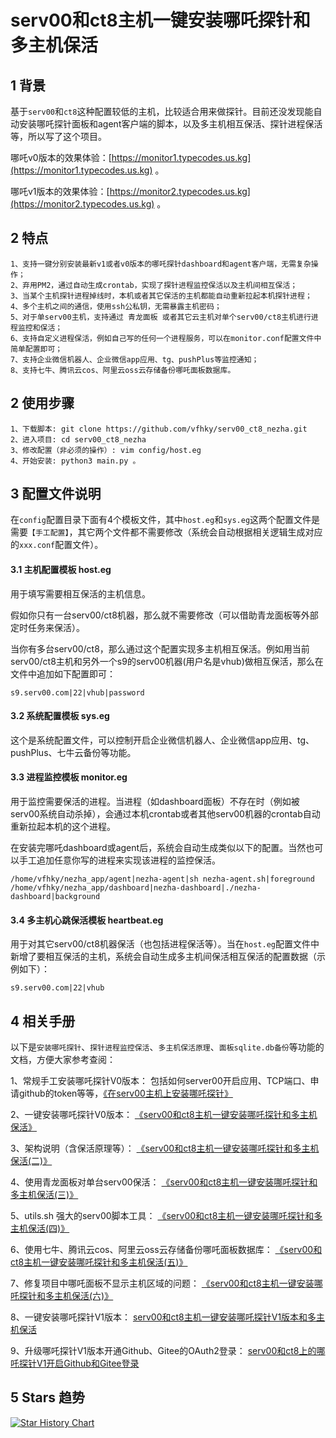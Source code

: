 serv00和ct8主机一键安装哪吒探针和多主机保活
======================================================

## 1 背景
基于`serv00`和`ct8`这种配置较低的主机，比较适合用来做探针。目前还没发现能自动安装哪吒探针面板和agent客户端的脚本，以及多主机相互保活、探针进程保活等，所以写了这个项目。

哪吒v0版本的效果体验：[https://monitor1.typecodes.us.kg](https://monitor1.typecodes.us.kg) 。

哪吒v1版本的效果体验：[https://monitor2.typecodes.us.kg](https://monitor2.typecodes.us.kg) 。


## 2 特点

```
1、支持一键分别安装最新v1或者v0版本的哪吒探针dashboard和agent客户端，无需复杂操作；
2、弃用PM2，通过自动生成crontab，实现了探针进程监控保活以及主机间相互保活；
3、当某个主机探针进程掉线时，本机或者其它保活的主机都能自动重新拉起本机探针进程；
4、多个主机之间的通信，使用ssh公私钥，无需暴露主机密码；
5、对于单serv00主机，支持通过 青龙面板 或者其它云主机对单个serv00/ct8主机进行进程监控和保活；
6、支持自定义进程保活，例如自己写的任何一个进程服务，可以在monitor.conf配置文件中简单配置即可；
7、支持企业微信机器人、企业微信app应用、tg、pushPlus等监控通知；
8、支持七牛、腾讯云cos、阿里云oss云存储备份哪吒面板数据库。
```


## 2 使用步骤

```
1、下载脚本: git clone https://github.com/vfhky/serv00_ct8_nezha.git
2、进入项目: cd serv00_ct8_nezha
3、修改配置（非必须的操作）: vim config/host.eg
4、开始安装: python3 main.py 。
```


## 3 配置文件说明

在`config`配置目录下面有4个模板文件，其中`host.eg`和`sys.eg`这两个配置文件是需要`【手工配置】`，其它两个文件都不需要修改（系统会自动根据相关逻辑生成对应的`xxx.conf`配置文件）。

#### 3.1 主机配置模板 host.eg

用于填写需要相互保活的主机信息。

假如你只有一台serv00/ct8机器，那么就不需要修改（可以借助青龙面板等外部定时任务来保活）。

当你有多台serv00/ct8，那么通过这个配置实现多主机相互保活。例如用当前serv00/ct8主机和另外一个s9的serv00机器(用户名是vhub)做相互保活，那么在文件中追加如下配置即可：

```
s9.serv00.com|22|vhub|password
```

#### 3.2 系统配置模板 sys.eg

这个是系统配置文件，可以控制开启企业微信机器人、企业微信app应用、tg、pushPlus、七牛云备份等功能。

#### 3.3 进程监控模板 monitor.eg

用于监控需要保活的进程。当进程（如dashboard面板）不存在时（例如被serv00系统自动杀掉），会通过本机crontab或者其他serv00机器的crontab自动重新拉起本机的这个进程。

在安装完哪吒dashboard或agent后，系统会自动生成类似以下的配置。当然也可以手工追加任意你写的进程来实现该进程的监控保活。

```
/home/vfhky/nezha_app/agent|nezha-agent|sh nezha-agent.sh|foreground
/home/vfhky/nezha_app/dashboard|nezha-dashboard|./nezha-dashboard|background
```

#### 3.4 多主机心跳保活模板 heartbeat.eg

用于对其它serv00/ct8机器保活（也包括进程保活等）。当在`host.eg`配置文件中新增了要相互保活的主机，系统会自动生成多主机间保活相互保活的配置数据（示例如下）：

`s9.serv00.com|22|vhub`


## 4 相关手册

以下是`安装哪吒探针`、`探针进程监控保活`、`多主机保活原理`、`面板sqlite.db备份`等功能的文档，方便大家参考查阅：

1、常规手工安装哪吒探针V0版本： 包括如何server00开启应用、TCP端口、申请github的token等等，[《在serv00主机上安装哪吒探针》](https://typecodes.com/linux/server00installnezha.html)

2、一键安装哪吒探针V0版本： [《serv00和ct8主机一键安装哪吒探针和多主机保活》](https://typecodes.com/python/serv00ct8nezha.html)

3、架构说明（含保活原理等）： [《serv00和ct8主机一键安装哪吒探针和多主机保活(二)》](https://typecodes.com/python/serv00ct8nezha2.html)

4、使用青龙面板对单台serv00保活： [《serv00和ct8主机一键安装哪吒探针和多主机保活(三)》](https://typecodes.com/python/serv00ct8nezha3.html)

5、utils.sh 强大的serv00脚本工具： [《serv00和ct8主机一键安装哪吒探针和多主机保活(四)》](https://typecodes.com/python/serv00ct8nezha4.html)

6、使用七牛、腾讯云cos、阿里云oss云存储备份哪吒面板数据库： [《serv00和ct8主机一键安装哪吒探针和多主机保活(五)》](https://typecodes.com/python/serv00ct8nezha5.html)

7、修复项目中哪吒面板不显示主机区域的问题： [《serv00和ct8主机一键安装哪吒探针和多主机保活(六)》](https://typecodes.com/python/serv00ct8nezha6.html)

8、一键安装哪吒探针V1版本： [serv00和ct8主机一键安装哪吒探针V1版本和多主机保活](https://typecodes.com/python/serv00ct8nezhav1.html)

9、升级哪吒探针V1版本开通Github、Gitee的OAuth2登录： [serv00和ct8上的哪吒探针V1开启Github和Gitee登录](https://typecodes.com/python/serv00ct8nezhav1githubgiteelogin.html)


## 5 Stars 趋势

[![Star History Chart](https://api.star-history.com/svg?repos=vfhky/serv00_ct8_nezha&type=Date)](https://star-history.com/#vfhky/serv00_ct8_nezha&Date)
